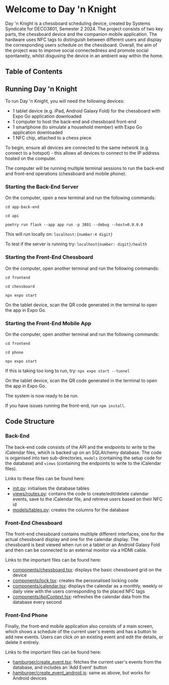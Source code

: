 # Welcome to Day 'n Knight
Day 'n Knight is a chessboard scheduling device, created by Systems Syndicate for DECO3801, Semester 2 2024. The project consists of two key parts, the chessboard device and the companion mobile application. The hardware uses NFC tags to distinguish between different users and display the corresponding users schedule on the chessboard. Overall, the aim of the project was to improve social connectedness and promote social spontaneity, whilst disgusing the device in an ambient way within the home.

## Table of Contents

## Running Day 'n Knight
To run Day 'n Knight, you will need the following devices:
- 1 tablet device (e.g. iPad, Android Galaxy Fold) for the chessboard with Expo Go application downloaded
- 1 computer to host the back-end and chessboard front-end
- 1 smartphone (to simulate a household member) with Expo Go application downloaded
- 1 NFC chip, attached to a chess piece

To begin, ensure all devices are connected to the same network (e.g. connect to a hotspot) - this allows all devices to connect to the IP address hosted on the computer.

The computer will be running multiple terminal sessions to run the back-end and front-end operations (chessboard and mobile phone).

### Starting the Back-End Server
On the computer, open a new terminal and run the following commands:

`cd app-back-end`

`cd api`

`poetry run flask --app app run -p 3801 --debug --host=0.0.0.0`

This will run locally on: `localhost:{number:4 digit}`

To test if the server is running try: `localhost{number: digit}/health`

### Starting the Front-End Chessboard
On the computer, open another terminal and run the following commands:

`cd frontend`

`cd chessboard`

`npx expo start` 

On the tablet device, scan the QR code generated in the terminal to open the app in Expo Go.

### Starting the Front-End Mobile App
On the computer, open another terminal and run the following commands:

`cd frontend`

`cd phone`

`npx expo start` 

If this is taking too long to run, try: `npx expo start --tunnel`

On the tablet device, scan the QR code generated in the terminal to open the app in Expo Go.

The system is now ready to be run.

If you have issues running the front-end, run `npm install`.

## Code Structure
### Back-End
The back-end code consists of the API and the endpoints to write to the iCalendar files, which is backed up on an SQLAlchemy database. The code is organised into two sub-directories, `models` (containing the setup code for the database) and `views` (containing the endpoints to write to the iCalendar files).

Links to these files can be found here:
- [init.py](app-back-end\\api\\app\\__init__.py): initialises the database tables
- [views/routes.py](app-back-end\api\app\views\routes.py): contains the code to create/edit/delete calendar events, save to the iCalendar file, and retrieve users based on their NFC id
- [models/tables.py](app-back-end\api\app\models\tables.py): creates the columns for the database

### Front-End Chessboard
The front-end chessboard contains multilple different interfaces, one for the actual chessboard display and one for the calendar display. The chessboard is best viewed when run on a tablet or an Android Galaxy Fold and then can be connected to an external monitor via a HDMI cable.

Links to the important files can be found here:
- [components/chessboard.tsx](frontend\chessboard\components\Chessboard.tsx): displays the basic chessboard grid on the device
- [components/lock.tsx](frontend\chessboard\components\lock.tsx): creates the personalised locking code
- [components/calendar.tsx](frontend\chessboard\components\calendar.tsx): displays the calendar as a monthly, weekly or daily view with the users corresponding to the placed NFC tags
- [components/ApiContext.tsx](frontend\chessboard\components\ApiContext.tsx): refreshes the calendar data from the database every second

### Front-End Phone
Finally, the front-end mobile application also consists of a main screen, which shows a schedule of the current user's events and has a button to add new events. Users can click on an existing event and edit the details, or delete it entirely.

Links to the important files can be found here:
- [hamburger/create_event.tsx](frontend\phone\hamburger\create_event.tsx): fetches the current user's events from the database, and includes an 'Add Event' button
- [hamburger/create_event_android.js](frontend\phone\hamburger\create_event_android.gs): same as above, but works for Android devices 
